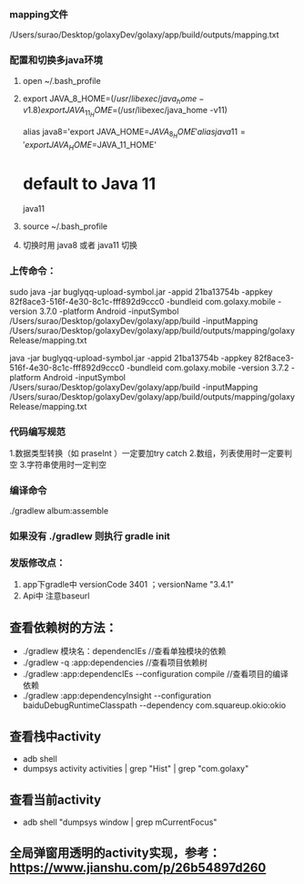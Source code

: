 ### mapping文件
/Users/surao/Desktop/golaxyDev/golaxy/app/build/outputs/mapping.txt

### 配置和切换多java环境
1. open ~/.bash_profile
2. export JAVA_8_HOME=$(/usr/libexec/java_home -v1.8)
   export JAVA_11_HOME=$(/usr/libexec/java_home -v11)

   alias java8='export JAVA_HOME=$JAVA_8_HOME'
   alias java11='export JAVA_HOME=$JAVA_11_HOME'

   # default to Java 11
   java11
3. source ~/.bash_profile
4. 切换时用 java8 或者 java11 切换

### 上传命令：
sudo java -jar buglyqq-upload-symbol.jar
-appid 21ba13754b
-appkey 82f8ace3-516f-4e30-8c1c-fff892d9ccc0
-bundleid com.golaxy.mobile
-version 3.7.0
-platform Android
-inputSymbol /Users/surao/Desktop/golaxyDev/golaxy/app/build
-inputMapping /Users/surao/Desktop/golaxyDev/golaxy/app/build/outputs/mapping/golaxyRelease/mapping.txt


java -jar buglyqq-upload-symbol.jar -appid 21ba13754b -appkey 82f8ace3-516f-4e30-8c1c-fff892d9ccc0 -bundleid com.golaxy.mobile -version 3.7.2 -platform Android -inputSymbol /Users/surao/Desktop/golaxyDev/golaxy/app/build -inputMapping /Users/surao/Desktop/golaxyDev/golaxy/app/build/outputs/mapping/golaxyRelease/mapping.txt
### 代码编写规范
1.数据类型转换（如 praseInt ）一定要加try catch
2.数组，列表使用时一定要判空
3.字符串使用时一定判空

### 编译命令
./gradlew album:assemble
### 如果没有 ./gradlew 则执行 gradle init

### 发版修改点：
1. app下gradle中         versionCode 3401 ；versionName "3.4.1"
2. Api中 注意baseurl
## 查看依赖树的方法：
- ./gradlew 模块名：dependencIEs  //查看单独模块的依赖
- ./gradlew -q :app:dependencies //查看项目依赖树
- ./gradlew :app:dependencIEs --configuration compile //查看项目的编译依赖
- ./gradlew :app:dependencyInsight --configuration baiduDebugRuntimeClasspath --dependency com.squareup.okio:okio

## 查看栈中activity
- adb shell
- dumpsys activity activities | grep "Hist"  | grep "com.golaxy"

## 查看当前activity
- adb shell "dumpsys window | grep mCurrentFocus"

## 全局弹窗用透明的activity实现，参考：https://www.jianshu.com/p/26b54897d260
